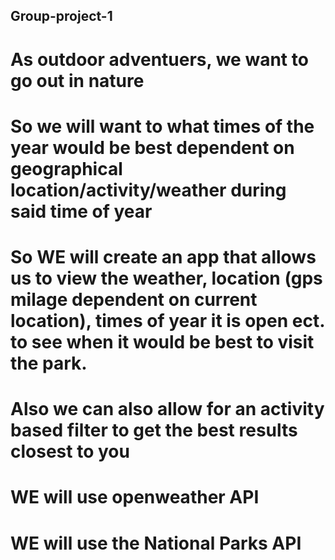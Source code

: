 ## Group-project-1

# As outdoor adventuers, we want to go out in nature
# So we will want to what times of the year would be best dependent on geographical location/activity/weather during said time of year
# So WE will create an app that allows us to view the weather, location (gps milage dependent on current location), times of year it is open ect. to see when it would be best to visit the park.
# Also we can also allow for an activity based filter to get the best results closest to you
# WE will use openweather API
# WE will use the National Parks API
